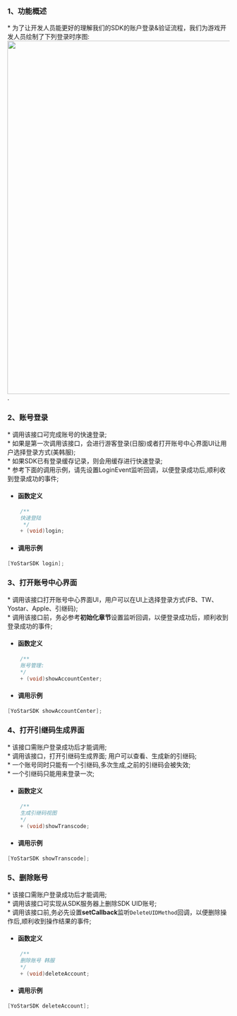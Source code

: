 ### 1、功能概述
\* 为了让开发人员能更好的理解我们的SDK的账户登录&验证流程，我们为游戏开发人员绘制了下列登录时序图:
<img src="https://sdkresources.oss-cn-shanghai.aliyuncs.com/YoStarSDK%E6%8E%A5%E5%85%A5%E6%96%87%E6%A1%A3%E5%9B%BE%E5%BA%8A/sdk_login.jpg" alt="" width="860" height="800" align="left" />

.
### 2、账号登录
<span id = "login"/>

\* 调用该接口可完成账号的快速登录;<br/>\* 如果是第一次调用该接口，会进行游客登录(日服)或者打开账号中心界面UI让用户选择登录方式(美韩服);<br/>\* 如果SDK已有登录缓存记录，则会用缓存进行快速登录;<br/>\* 参考下面的调用示例，请先设置LoginEvent监听回调，以便登录成功后,顺利收到登录成功的事件;


- #### 函数定义
```objectivec
    /**
    快速登陆
     */
    + (void)login;
```

- #### 调用示例
```objectivec
[YoStarSDK login];
```

### 3、打开账号中心界面
\* 调用该接口打开账号中心界面UI，用户可以在UI上选择登录方式(FB、TW、Yostar、Apple、引继码); <br/>\* 调用该接口前，务必参考**初始化章节**设置监听回调，以便登录成功后，顺利收到登录成功的事件;


- #### 函数定义
```objectivec
    /**
    账号管理:
    */
    + (void)showAccountCenter;
```

- #### 调用示例
```objectivec
[YoStarSDK showAccountCenter];
```

### 4、打开引继码生成界面
\* 该接口需账户登录成功后才能调用;<br/>\* 调用该接口，打开引继码生成界面; 用户可以查看、生成新的引继码;<br/>
\* 一个账号同时只能有一个引继码,多次生成,之前的引继码会被失效;<br/>
\* 一个引继码只能用来登录一次;

- #### 函数定义
```objectivec
    /**
    生成引继码视图
    */
    + (void)showTranscode;
```

- #### 调用示例
```objectivec
[YoStarSDK showTranscode];
```

### 5、删除账号
\* 该接口需账户登录成功后才能调用;<br/>\* 调用该接口可实现从SDK服务器上删除SDK UID账号;<br/>\* 调用该接口前,务必先设置**setCallback**监听`DeleteUIDMethod`回调，以便删除操作后,顺利收到操作结果的事件;


- #### 函数定义
```objectivec
    /**
    删除账号 韩服
    */
    + (void)deleteAccount;
```

- #### 调用示例
```objectivec
[YoStarSDK deleteAccount];
```






